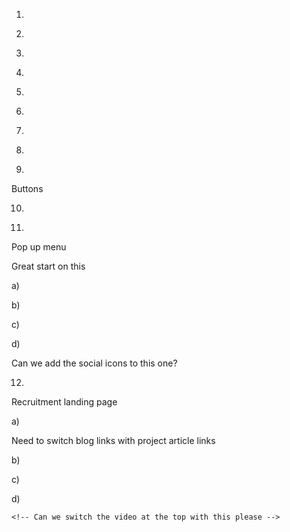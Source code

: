 1.

<!-- homepage text needs to inside the same width wrap as the FT logo and menu icon above plz -->

2.

<!-- just a very thin vertical border between the four service boxes - no line across the top / bottom to match the PSD -->

3.

<!-- for the 'we empower' block, the text size needs to be 1.3rem, and line height 2.1rem -->

4.
<!-- 
The we are uniquely text block (and every other normal paragraph) needs to be approx 1.1rem in size, but also have 2.1rem line height -->

5.

<!-- On news thumb hover, can the 'read more' slide in from the left, and chevron slide in from the right -->

6.

<!-- Padding below news thumb pic needs to be proportionally greater to match the PSD -->

7.

<!-- Can we add a max width to the paragraph 'we'd love to hear' so that at desktop size it breaks after 'project' -->

8.

<!-- Form styling

Fields need a little more padding / slightly rounded corners -->

9.

Buttons

<!-- Button styling needs updating to match the PSD across the board - lemme know if you need SVG of the arrow? -->

10.
<!-- 
Footer line height - can we reduce to 1.6rem just for the small print section starting 'Fifteen Ten Ltd is a ...' -->

11.

Pop up menu

Great start on this

a)

<!-- Can the <ul> have some padding on the left so that the border lines between them match the PSD (not flush to the edge of the screen, but are flush to the edge of the wording? -->

b)

<!-- Please not styling on top level menu link and sub menu links -->

c)

<!-- Can we reduce the font  size / add a max width to the small print content -->

d)

Can we add the social icons to this one?


12.

Recruitment landing page

a)

Need to switch blog links with project article links

b)

<!-- Can we exactly match the styling of the text at the top of the page (size and line height) to the first paragraph of text on the homepage bud? -->

c)

<!-- On reflection, I think the content area needs to be the same width out to the icon and nav burger icon - sorry -->

d)

    <!-- Can we switch the video at the top with this please -->

